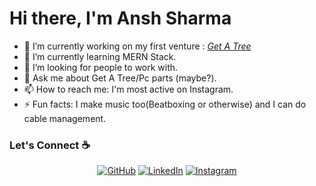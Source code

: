 # Hi there, I'm Ansh Sharma


- 🔭 I’m currently working on my first venture : *[Get A Tree](https://www.instagram.com/getatree/)*
- 🌱 I’m currently learning MERN Stack.
- 🤔 I’m looking for people to work with.
- 💬 Ask me about Get A Tree/Pc parts (maybe?).
- 📫 How to reach me: I'm most active on Instagram.
- ⚡ Fun facts: I make music too(Beatboxing or otherwise) and I can do cable management.

### Let's Connect :coffee:
<p align="center">
<a href="https://github.com/AnshSharmaa" target="_blank"><img src="https://img.icons8.com/bubbles/50/000000/github.png" alt="GitHub" target="_blank"/></a>
<a href="https://www.linkedin.com/in/ansh-sharma-0189b5195/" target="_blank"><img src="https://img.icons8.com/bubbles/50/000000/linkedin.png" alt="LinkedIn" target="_blank"/></a>
<a href="https://www.instagram.com/ansh.x_x/" target="_blank"><img src="https://img.icons8.com/bubbles/50/000000/instagram.png" alt="Instagram" target="_blank"/></a>
<br />
</p>

